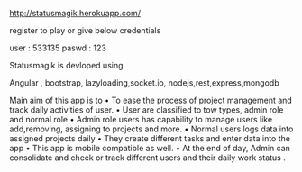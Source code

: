 http://statusmagik.herokuapp.com/

register to play or give below credentials

user  : 533135
paswd : 123


Statusmagik is devloped using

Angular , bootstrap, lazyloading,socket.io, nodejs,rest,express,mongodb



Main aim of this app is to 
•	To ease the process of project management and track daily activities of user.
•	User are classified to tow types, admin role and normal role
•	Admin role users has capability to  manage users like add,removing, assigning to projects and more.
•	Normal users logs data into assigned projects daily
•	They create different tasks and enter data into the app
•	This app is mobile compatible as well.
•	At the end of day, Admin can consolidate and check or track different users and their daily work status .
